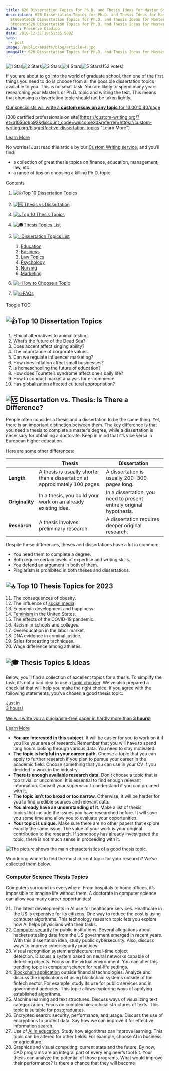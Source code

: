```yaml
---
title: 626 Dissertation Topics for Ph.D. and Thesis Ideas for Master Students
description: 626 Dissertation Topics for Ph.D. and Thesis Ideas for Master
  Students626 Dissertation Topics for Ph.D. and Thesis Ideas for Master
  Students626 Dissertation Topics for Ph.D. and Thesis Ideas for Master Students
author: Preserve Oladipo
date: 2018-12-31T18:51:35.588Z
tags:
  - post
image: /public/assets/blog/article-4.jpg
imageAlt: 626 Dissertation Topics for Ph.D. and Thesis Ideas for Master Students
---
```


<!--StartFragment-->

![1 Star](https://custom-writing.org/blog/wp-content/plugins/wp-postratings/images/stars_cw_png/rating_on.png "1 Star")![2 Stars](https://custom-writing.org/blog/wp-content/plugins/wp-postratings/images/stars_cw_png/rating_on.png "2 Stars")![3 Stars](https://custom-writing.org/blog/wp-content/plugins/wp-postratings/images/stars_cw_png/rating_on.png "3 Stars")![4 Stars](https://custom-writing.org/blog/wp-content/plugins/wp-postratings/images/stars_cw_png/rating_on.png "4 Stars")![5 Stars](https://custom-writing.org/blog/wp-content/plugins/wp-postratings/images/stars_cw_png/rating_half.png "5 Stars")(152 votes)

If you are about to go into the world of graduate school, then one of the first things you need to do is choose from all the possible dissertation topics available to you. This is no small task. You are likely to spend many years researching your Master’s or Ph.D. topic and writing the text. This means that choosing a dissertation topic should not be taken lightly.

[Our specialists will write a **custom essay on any topic** for $13.00 $10.40/page](https://custom-writing.org/?et=a1056o6p92&discount_code=welcome20&referrer=https://custom-writing.org/blog/effective-dissertation-topics "Learn More")

[[](<>)308 certified professionals on site](https://custom-writing.org/?et=a1056o6p92&discount_code=welcome20&referrer=https://custom-writing.org/blog/effective-dissertation-topics "Learn More")

[Learn More](https://custom-writing.org/?et=a1056o6p92&discount_code=welcome20&referrer=https://custom-writing.org/blog/effective-dissertation-topics "Learn More")

No worries! Just read this article by our [Custom Writing service](https://custom-writing.org/?et=a1056o6p100 "Custom-writing.org"), and you’ll find:

- a collection of great thesis topics on finance, education, management, law, etc.
- a range of tips on choosing a killing Ph.D. topic.

Contents

1. [![👍](https://s.w.org/images/core/emoji/13.0.0/svg/1f44d.svg)Top 10 Dissertation Topics](https://custom-writing.org/blog/effective-dissertation-topics#top-10-dissertation-topics "Top 10 Dissertation Topics")
2. [![🆚](https://s.w.org/images/core/emoji/13.0.0/svg/1f19a.svg) Thesis vs Dissertation](https://custom-writing.org/blog/effective-dissertation-topics#thesis-vs-dissertation "Thesis vs Dissertation")
3. [![🔝](https://s.w.org/images/core/emoji/13.0.0/svg/1f51d.svg)Top 10 Thesis Topics](https://custom-writing.org/blog/effective-dissertation-topics#top-10-thesis-topics "Top 10 Thesis Topics")
4. [![🎓](https://s.w.org/images/core/emoji/13.0.0/svg/1f393.svg)Thesis Topics List](https://custom-writing.org/blog/effective-dissertation-topics#thesis-topics-list "Thesis Topics List")
5. [![💡](https://s.w.org/images/core/emoji/13.0.0/svg/1f4a1.svg)Dissertation Topics List](https://custom-writing.org/blog/effective-dissertation-topics#dissertation-topics-list "Dissertation Topics List")

   1. [Education](https://custom-writing.org/blog/effective-dissertation-topics#education "Education")
   2. [Business](https://custom-writing.org/blog/effective-dissertation-topics#business "Business")
   3. [Law Topics](https://custom-writing.org/blog/effective-dissertation-topics#law-topics "Law Topics")
   4. [Psychology](https://custom-writing.org/blog/effective-dissertation-topics#psychology "Psychology")
   5. [Nursing](https://custom-writing.org/blog/effective-dissertation-topics#nursing "Nursing")
   6. [Marketing](https://custom-writing.org/blog/effective-dissertation-topics#marketing "Marketing")

6. [![✅](https://s.w.org/images/core/emoji/13.0.0/svg/2705.svg)How to Choose a Topic](https://custom-writing.org/blog/effective-dissertation-topics#how-to-choose-a-topic "How to Choose a Topic")
7. [![✏️](https://s.w.org/images/core/emoji/13.0.0/svg/270f.svg)FAQs](https://custom-writing.org/blog/effective-dissertation-topics#faqs "FAQs")

Toogle TOC

## ![👍](https://s.w.org/images/core/emoji/13.0.0/svg/1f44d.svg)Top 10 Dissertation Topics

1. Ethical alternatives to animal testing.
2. What’s the future of the Dead Sea?
3. Does accent affect singing ability?
4. The importance of corporate values.
5. Can we regulate influencer marketing?
6. How does inflation affect small businesses?
7. Is homeschooling the future of education?
8. How does Tourette’s syndrome affect one’s daily life?
9. How to conduct market analysis for e-commerce.
10. Has globalization affected cultural appropriation?

## ![🆚](https://s.w.org/images/core/emoji/13.0.0/svg/1f19a.svg) Dissertation vs. Thesis: Is There a Difference?

People often consider a thesis and a dissertation to be the same thing. Yet, there is an important distinction between them. The key difference is that you need a thesis to complete a master’s degree, while a dissertation is necessary for obtaining a doctorate. Keep in mind that it’s vice versa in European higher education.

Here are some other differences:

|                 | Thesis                                                                      | Dissertation                                                         |
| --------------- | --------------------------------------------------------------------------- | -------------------------------------------------------------------- |
| **Length**      | A thesis is usually shorter than a dissertation at approximately 100 pages. | A dissertation is usually 200-300 pages long.                        |
| **Originality** | In a thesis, you build your work on an already existing idea.               | In a dissertation, you need to present entirely original hypothesis. |
| **Research**    | A thesis involves preliminary research.                                     | A dissertation requires deeper original research.                    |

Despite these differences, theses and dissertations have a lot in common:

- You need them to complete a degree.
- Both require certain levels of expertise and writing skills.
- You defend an argument in both of them.
- Plagiarism is prohibited in both theses and dissertations.

## ![🔝](https://s.w.org/images/core/emoji/13.0.0/svg/1f51d.svg) Top 10 Thesis Topics for 2023

11. The consequences of obesity.
12. The influence of [social media](https://studycorgi.com/life-with-or-without-social-media/ "Go to studycorgi.com").
13. Economic development and happiness.
14. [Feminism](https://studycorgi.com/madonna-and-feminism-in-her-songs-and-everyday-life/ "Go to studycorgi.com") in the United States.
15. The effects of the COVID-19 pandemic.
16. Racism in schools and colleges.
17. Overeducation in the labor market.
18. DNA evidence in criminal justice.
19. Sales forecasting techniques.
20. Wage difference among athletes.

## ![🎓](https://s.w.org/images/core/emoji/13.0.0/svg/1f393.svg) Thesis Topics & Ideas

Below, you’ll find a collection of excellent topics for a thesis. To simplify the task, it’s not a bad idea to use a [topic chooser](https://custom-writing.org/writing-tools/topic-generator "Free Random Topic Generator"). We’ve also prepared a checklist that will help you make the right choice. If you agree with the following statements, you’ve chosen a good thesis topic:

[Just in\
3 hours!](https://custom-writing.org/?et=a1056o6p93&discount_code=welcome20&referrer=https://custom-writing.org/blog/effective-dissertation-topics "Learn More")

[We will write you a plagiarism-free paper in hardly more than **3 hours!**](https://custom-writing.org/?et=a1056o6p93&discount_code=welcome20&referrer=https://custom-writing.org/blog/effective-dissertation-topics "Learn More")

[Learn More](https://custom-writing.org/?et=a1056o6p93&discount_code=welcome20&referrer=https://custom-writing.org/blog/effective-dissertation-topics "Learn More")

- **You are interested in this subject.** It will be easier for you to work on it if you like your area of research. Remember that you will have to spend long hours looking through various data. You need to stay motivated.
- **The topic is helpful in your career path.** Choose a topic that you can apply to further research if you plan to pursue your career in the academic field. Choose something that you can use in your CV if you decided to work in the industry.
- **There is enough available research data.** Don’t choose a topic that is too trivial or uncommon. It is essential to find enough relevant information. Consult your supervisor to understand if you can proceed with it.
- **The topic isn’t too broad or too narrow.** Otherwise, it will be harder for you to find credible sources and relevant data.
- **You already have an understanding of it**. Make a list of thesis topics that include the issues you have researched before. It will save you some time and allow you to evaluate your opportunities.
- **Your topic is unique.** Make sure there are no other papers that explore exactly the same issue. The value of your work is your original contribution to the research. If somebody has already investigated the topic, there is not much sense in proceeding with it.

![The picture shows the main characteristics of a good thesis topic.](https://custom-writing.org/blog/wp-content/uploads/2021/08/simple_pic_thesis-1024x658.jpg)

Wondering where to find the most current topic for your research? We’ve collected them below.

### Computer Science Thesis Topics

Computers surround us everywhere. From hospitals to home offices, it’s impossible to imagine life without them. A doctorate in computer science can allow you many career opportunities!

21. The latest developments in AI use for healthcare services. Healthcare in the US is expensive for its citizens. One way to reduce the cost is using computer algorithms. This technology research topic lets you explore how AI helps physicians with their tasks.
22. [Computer security](https://studycorgi.com/security-plan-for-computer-and-data-system/ "Go to studycorgi.com") for public institutions. Several allegations about hackers stealing data from the US government emerged in recent years. With this dissertation idea, study public cybersecurity. Also, discuss ways to improve cybersecurity practices.
23. Visual recognition system architecture: real-time object detection. Discuss a system based on neural networks capable of detecting objects. Focus on the virtual environment. You can alter this trending topic in computer science for real-life settings.
24. [Blockchain application](https://studycorgi.com/blockchain-revolution-in-the-healthcare-industry/ "Go to studycorgi.com") outside financial technologies. Analyze and discuss the implications of using blockchain systems outside of the fintech sector. For example, study its use for public services and in government agencies. This topic allows exploring ways of applying established algorithms.
25. Machine learning and text structures. Discuss ways of visualizing text categorization. Focus on complex hierarchical structures of texts. This topic is suitable for postgraduates.
26. Encrypted search: security, performance, and usage. Discuss the use of encryptions to protect data. Say how we can improve it for effective information search.
27. Use of [AI in education](https://studycorgi.com/the-role-of-computers-in-education/ "Go to studycorgi.com"). Study how algorithms can improve learning. This topic can be altered for other fields. For example, choose AI in business or agriculture.
28. Graphics and visual computing: current state and the future. By now, CAD programs are an integral part of every engineer’s tool kit. Your thesis can analyze the potential of those programs. What would improve their performance? Is there a chance that they will become

<!--EndFragment-->
